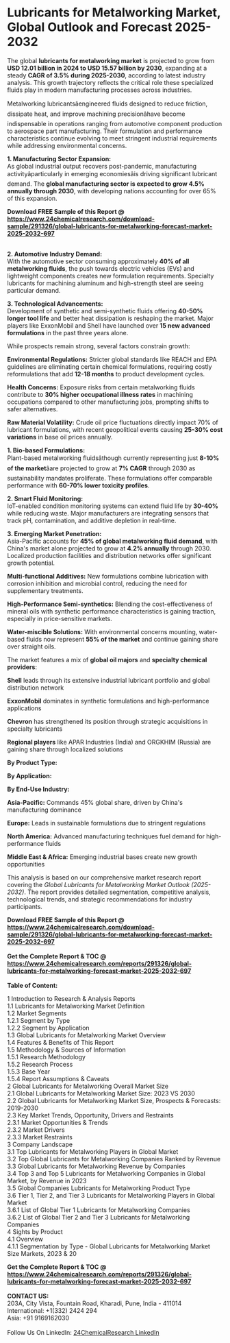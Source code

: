 <h1>Lubricants for Metalworking Market, Global Outlook and Forecast 2025-2032</h1><p>The global <strong>lubricants for metalworking market</strong> is projected to grow from <strong>USD 12.01 billion in 2024 to USD 15.57 billion by 2030</strong>, expanding at a steady <strong>CAGR of 3.5% during 2025-2030</strong>, according to latest industry analysis. This growth trajectory reflects the critical role these specialized fluids play in modern manufacturing processes across industries.</p><p>Metalworking lubricantsâengineered fluids designed to reduce friction, dissipate heat, and improve machining precisionâhave become indispensable in operations ranging from automotive component production to aerospace part manufacturing. Their formulation and performance characteristics continue evolving to meet stringent industrial requirements while addressing environmental concerns.</p><p><strong>1. Manufacturing Sector Expansion:</strong><br>
As global industrial output recovers post-pandemic, manufacturing activityâparticularly in emerging economiesâis driving significant lubricant demand. The <strong>global manufacturing sector is expected to grow 4.5% annually through 2030</strong>, with developing nations accounting for over 65% of this expansion.</p><div><b>Download FREE Sample of this Report @ 
            <a href="https://www.24chemicalresearch.com/download-sample/291326/global-lubricants-for-metalworking-forecast-market-2025-2032-697">
            https://www.24chemicalresearch.com/download-sample/291326/global-lubricants-for-metalworking-forecast-market-2025-2032-697</a></b></div><br><p><strong>2. Automotive Industry Demand:</strong><br>
With the automotive sector consuming approximately <strong>40% of all metalworking fluids</strong>, the push towards electric vehicles (EVs) and lightweight components creates new formulation requirements. Specialty lubricants for machining aluminum and high-strength steel are seeing particular demand.</p><p><strong>3. Technological Advancements:</strong><br>
Development of synthetic and semi-synthetic fluids offering <strong>40-50% longer tool life</strong> and better heat dissipation is reshaping the market. Major players like ExxonMobil and Shell have launched over <strong>15 new advanced formulations</strong> in the past three years alone.</p><p>While prospects remain strong, several factors constrain growth:</p><p><strong>Environmental Regulations:</strong> Stricter global standards like REACH and EPA guidelines are eliminating certain chemical formulations, requiring costly reformulations that add <strong>12-18 months</strong> to product development cycles.</p><p><strong>Health Concerns:</strong> Exposure risks from certain metalworking fluids contribute to <strong>30% higher occupational illness rates</strong> in machining occupations compared to other manufacturing jobs, prompting shifts to safer alternatives.</p><p><strong>Raw Material Volatility:</strong> Crude oil price fluctuations directly impact 70% of lubricant formulations, with recent geopolitical events causing <strong>25-30% cost variations</strong> in base oil prices annually.</p><p><strong>1. Bio-based Formulations:</strong><br>
Plant-based metalworking fluidsâthough currently representing just <strong>8-10% of the market</strong>âare projected to grow at <strong>7% CAGR</strong> through 2030 as sustainability mandates proliferate. These formulations offer comparable performance with <strong>60-70% lower toxicity profiles</strong>.</p><p><strong>2. Smart Fluid Monitoring:</strong><br>
IoT-enabled condition monitoring systems can extend fluid life by <strong>30-40%</strong> while reducing waste. Major manufacturers are integrating sensors that track pH, contamination, and additive depletion in real-time.</p><p><strong>3. Emerging Market Penetration:</strong><br>
Asia-Pacific accounts for <strong>45% of global metalworking fluid demand</strong>, with China's market alone projected to grow at <strong>4.2% annually</strong> through 2030. Localized production facilities and distribution networks offer significant growth potential.</p><p><strong>Multi-functional Additives:</strong> New formulations combine lubrication with corrosion inhibition and microbial control, reducing the need for supplementary treatments.</p><p><strong>High-Performance Semi-synthetics:</strong> Blending the cost-effectiveness of mineral oils with synthetic performance characteristics is gaining traction, especially in price-sensitive markets.</p><p><strong>Water-miscible Solutions:</strong> With environmental concerns mounting, water-based fluids now represent <strong>55% of the market</strong> and continue gaining share over straight oils.</p><p>The market features a mix of <strong>global oil majors</strong> and <strong>specialty chemical providers</strong>:</p><p><strong>Shell</strong> leads through its extensive industrial lubricant portfolio and global distribution network</p><p><strong>ExxonMobil</strong> dominates in synthetic formulations and high-performance applications</p><p><strong>Chevron</strong> has strengthened its position through strategic acquisitions in specialty lubricants</p><p><strong>Regional players</strong> like APAR Industries (India) and ORGKHIM (Russia) are gaining share through localized solutions</p><p><strong>By Product Type:</strong></p><p><strong>By Application:</strong></p><p><strong>By End-Use Industry:</strong></p><p><strong>Asia-Pacific:</strong> Commands 45% global share, driven by China's manufacturing dominance</p><p><strong>Europe:</strong> Leads in sustainable formulations due to stringent regulations</p><p><strong>North America:</strong> Advanced manufacturing techniques fuel demand for high-performance fluids</p><p><strong>Middle East &amp; Africa:</strong> Emerging industrial bases create new growth opportunities</p><p>This analysis is based on our comprehensive market research report covering the <em>Global Lubricants for Metalworking Market Outlook (2025-2032)</em>. The report provides detailed segmentation, competitive analysis, technological trends, and strategic recommendations for industry participants.</p><div><b>Download FREE Sample of this Report @ 
            <a href="https://www.24chemicalresearch.com/download-sample/291326/global-lubricants-for-metalworking-forecast-market-2025-2032-697">
            https://www.24chemicalresearch.com/download-sample/291326/global-lubricants-for-metalworking-forecast-market-2025-2032-697</a></b></div><br><div><b>Get the Complete Report & TOC @ 
            <a href="https://www.24chemicalresearch.com/reports/291326/global-lubricants-for-metalworking-forecast-market-2025-2032-697">
            https://www.24chemicalresearch.com/reports/291326/global-lubricants-for-metalworking-forecast-market-2025-2032-697</a></b></div><br>
            <b>Table of Content:</b><p>1 Introduction to Research & Analysis Reports<br />
 1.1 Lubricants for Metalworking Market Definition<br />
 1.2 Market Segments<br />
 1.2.1 Segment by Type<br />
 1.2.2 Segment by Application<br />
 1.3 Global Lubricants for Metalworking Market Overview<br />
 1.4 Features & Benefits of This Report<br />
 1.5 Methodology & Sources of Information<br />
 1.5.1 Research Methodology<br />
 1.5.2 Research Process<br />
 1.5.3 Base Year<br />
 1.5.4 Report Assumptions & Caveats<br />
2 Global Lubricants for Metalworking Overall Market Size<br />
 2.1 Global Lubricants for Metalworking Market Size: 2023 VS 2030<br />
 2.2 Global Lubricants for Metalworking Market Size, Prospects & Forecasts: 2019-2030<br />
 2.3 Key Market Trends, Opportunity, Drivers and Restraints<br />
 2.3.1 Market Opportunities & Trends<br />
 2.3.2 Market Drivers<br />
 2.3.3 Market Restraints<br />
3 Company Landscape<br />
 3.1 Top Lubricants for Metalworking Players in Global Market<br />
 3.2 Top Global Lubricants for Metalworking Companies Ranked by Revenue<br />
 3.3 Global Lubricants for Metalworking Revenue by Companies<br />
 3.4 Top 3 and Top 5 Lubricants for Metalworking Companies in Global Market, by Revenue in 2023<br />
 3.5 Global Companies Lubricants for Metalworking Product Type<br />
 3.6 Tier 1, Tier 2, and Tier 3 Lubricants for Metalworking Players in Global Market<br />
 3.6.1 List of Global Tier 1 Lubricants for Metalworking Companies<br />
 3.6.2 List of Global Tier 2 and Tier 3 Lubricants for Metalworking Companies<br />
4 Sights by Product<br />
 4.1 Overview<br />
 4.1.1 Segmentation by Type - Global Lubricants for Metalworking Market Size Markets, 2023 & 20</p><div><b>Get the Complete Report & TOC @ 
            <a href="https://www.24chemicalresearch.com/reports/291326/global-lubricants-for-metalworking-forecast-market-2025-2032-697">
            https://www.24chemicalresearch.com/reports/291326/global-lubricants-for-metalworking-forecast-market-2025-2032-697</a></b></div><br><b>CONTACT US:</b><br>
            203A, City Vista, Fountain Road, Kharadi, Pune, India - 411014<br>
            International: +1(332) 2424 294<br>
            Asia: +91 9169162030 <br><br>
            Follow Us On LinkedIn: <a href="https://www.linkedin.com/company/24chemicalresearch/">24ChemicalResearch LinkedIn</a>